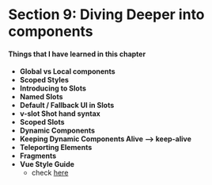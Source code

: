 # Section 9: Diving Deeper into components

#### Things that I have learned in this chapter

- **Global vs Local components**
- **Scoped Styles**
- **Introducing to Slots**
- **Named Slots**
- **Default / Fallback UI in Slots**
- **v-slot Shot hand syntax**
- **Scoped Slots**
- **Dynamic Components**
- **Keeping Dynamic Components Alive --> keep-alive**
- **Teleporting Elements**
- **Fragments**
- **Vue Style Guide**
  - check [here](https://v2.vuejs.org/v2/style-guide/?redirect=true)
